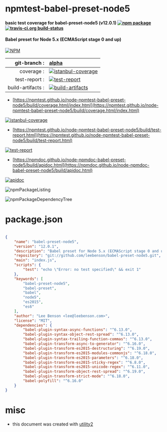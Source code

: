 # npmtest-babel-preset-node5

#### basic test coverage for  babel-preset-node5 (v12.0.1)  [![npm package](https://img.shields.io/npm/v/npmtest-babel-preset-node5.svg?style=flat-square)](https://www.npmjs.org/package/npmtest-babel-preset-node5) [![travis-ci.org build-status](https://api.travis-ci.org/npmtest/node-npmtest-babel-preset-node5.svg)](https://travis-ci.org/npmtest/node-npmtest-babel-preset-node5)

#### Babel preset for Node 5.x (ECMAScript stage 0 and up)

[![NPM](https://nodei.co/npm/babel-preset-node5.png?downloads=true&downloadRank=true&stars=true)](https://www.npmjs.com/package/babel-preset-node5)

| git-branch : | [alpha](https://github.com/npmtest/node-npmtest-babel-preset-node5/tree/alpha)|
|--:|:--|
| coverage : | [![istanbul-coverage](https://npmtest.github.io/node-npmtest-babel-preset-node5/build/coverage.badge.svg)](https://npmtest.github.io/node-npmtest-babel-preset-node5/build/coverage.html/index.html)|
| test-report : | [![test-report](https://npmtest.github.io/node-npmtest-babel-preset-node5/build/test-report.badge.svg)](https://npmtest.github.io/node-npmtest-babel-preset-node5/build/test-report.html)|
| build-artifacts : | [![build-artifacts](https://npmtest.github.io/node-npmtest-babel-preset-node5/glyphicons_144_folder_open.png)](https://github.com/npmtest/node-npmtest-babel-preset-node5/tree/gh-pages/build)|

- [https://npmtest.github.io/node-npmtest-babel-preset-node5/build/coverage.html/index.html](https://npmtest.github.io/node-npmtest-babel-preset-node5/build/coverage.html/index.html)

[![istanbul-coverage](https://npmtest.github.io/node-npmtest-babel-preset-node5/build/screenCapture.buildCi.browser.%252Ftmp%252Fbuild%252Fcoverage.lib.html.png)](https://npmtest.github.io/node-npmtest-babel-preset-node5/build/coverage.html/index.html)

- [https://npmtest.github.io/node-npmtest-babel-preset-node5/build/test-report.html](https://npmtest.github.io/node-npmtest-babel-preset-node5/build/test-report.html)

[![test-report](https://npmtest.github.io/node-npmtest-babel-preset-node5/build/screenCapture.buildCi.browser.%252Ftmp%252Fbuild%252Ftest-report.html.png)](https://npmtest.github.io/node-npmtest-babel-preset-node5/build/test-report.html)

- [https://npmdoc.github.io/node-npmdoc-babel-preset-node5/build/apidoc.html](https://npmdoc.github.io/node-npmdoc-babel-preset-node5/build/apidoc.html)

[![apidoc](https://npmdoc.github.io/node-npmdoc-babel-preset-node5/build/screenCapture.buildCi.browser.%252Ftmp%252Fbuild%252Fapidoc.html.png)](https://npmdoc.github.io/node-npmdoc-babel-preset-node5/build/apidoc.html)

![npmPackageListing](https://npmtest.github.io/node-npmtest-babel-preset-node5/build/screenCapture.npmPackageListing.svg)

![npmPackageDependencyTree](https://npmtest.github.io/node-npmtest-babel-preset-node5/build/screenCapture.npmPackageDependencyTree.svg)



# package.json

```json

{
    "name": "babel-preset-node5",
    "version": "12.0.1",
    "description": "Babel preset for Node 5.x (ECMAScript stage 0 and up)",
    "repository": "git://github.com/leebenson/babel-preset-node5.git",
    "main": "index.js",
    "scripts": {
        "test": "echo \"Error: no test specified\" && exit 1"
    },
    "keywords": [
        "babel-preset-node5",
        "babel-preset",
        "babel",
        "node5",
        "es2015",
        "es6"
    ],
    "author": "Lee Benson <lee@leebenson.com>",
    "license": "MIT",
    "dependencies": {
        "babel-plugin-syntax-async-functions": "^6.13.0",
        "babel-plugin-syntax-object-rest-spread": "^6.13.0",
        "babel-plugin-syntax-trailing-function-commas": "^6.13.0",
        "babel-plugin-transform-async-to-generator": "^6.16.0",
        "babel-plugin-transform-es2015-destructuring": "^6.19.0",
        "babel-plugin-transform-es2015-modules-commonjs": "^6.18.0",
        "babel-plugin-transform-es2015-parameters": "^6.18.0",
        "babel-plugin-transform-es2015-sticky-regex": "^6.8.0",
        "babel-plugin-transform-es2015-unicode-regex": "^6.11.0",
        "babel-plugin-transform-object-rest-spread": "^6.19.0",
        "babel-plugin-transform-strict-mode": "^6.18.0",
        "babel-polyfill": "^6.16.0"
    }
}
```



# misc
- this document was created with [utility2](https://github.com/kaizhu256/node-utility2)
